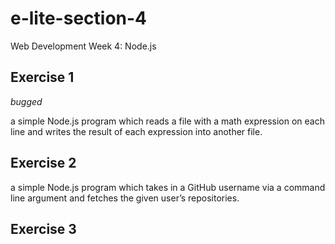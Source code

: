 # e-lite-section-4

Web Development Week 4: Node.js

## Exercise 1

*bugged*

a simple Node.js program which reads a file with a math expression on each line and writes the result of each expression into another file.

## Exercise 2

a simple Node.js program which takes in a GitHub username via a command line argument and fetches the given user’s repositories.

## Exercise 3
